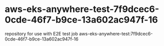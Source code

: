 # aws-eks-anywhere-test-7f9dcec6-0cde-46f7-b9ce-13a602ac947f-16
repository for use with E2E test job aws-eks-anywhere-test:7f9dcec6-0cde-46f7-b9ce-13a602ac947f-16
